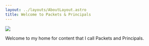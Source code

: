```yaml
---
layout: ../layouts/AboutLayout.astro
title: Welcome to Packets & Principals
---
```

![](/assets/com-jasontally-about.svg)

Welcome to my home for content that I call Packets and Principals.